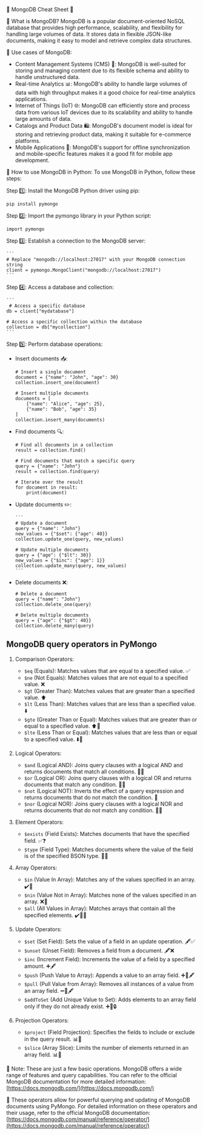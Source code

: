 🌟 MongoDB Cheat Sheet 🌟

📌 What is MongoDB? MongoDB is a popular document-oriented NoSQL database that provides high performance, scalability, and flexibility for handling large volumes of data. It stores data in flexible JSON-like documents, making it easy to model and retrieve complex data structures.

📌 Use cases of MongoDB:

-   Content Management Systems (CMS) 📄: MongoDB is well-suited for storing and managing content due to its flexible schema and ability to handle unstructured data.
-   Real-time Analytics 📊: MongoDB's ability to handle large volumes of data with high throughput makes it a good choice for real-time analytics applications.
-   Internet of Things (IoT) 🌐: MongoDB can efficiently store and process data from various IoT devices due to its scalability and ability to handle large amounts of data.
-   Catalogs and Product Data 🛍️: MongoDB's document model is ideal for storing and retrieving product data, making it suitable for e-commerce platforms.
-   Mobile Applications 📱: MongoDB's support for offline synchronization and mobile-specific features makes it a good fit for mobile app development.

📌 How to use MongoDB in Python: To use MongoDB in Python, follow these steps:

Step 1️⃣: Install the MongoDB Python driver using pip:

```code
pip install pymongo
```

Step 2️⃣: Import the pymongo library in your Python script:

```code
import pymongo
```

Step 3️⃣: Establish a connection to the MongoDB server:

    ```
    # Replace "mongodb://localhost:27017" with your MongoDB connection string
    client = pymongo.MongoClient("mongodb://localhost:27017")
    ``` 

Step 4️⃣: Access a database and collection:
    
    ``` 
     # Access a specific database
    db = client["mydatabase"]
    
    # Access a specific collection within the database
    collection = db["mycollection"]
    ```

Step 5️⃣: Perform database operations:

-   Insert documents 📥:
    ```
    # Insert a single document
    document = {"name": "John", "age": 30}
    collection.insert_one(document)
    
    # Insert multiple documents
    documents = [
        {"name": "Alice", "age": 25},
        {"name": "Bob", "age": 35}
    ]
    collection.insert_many(documents)
    ```

-   Find documents 🔍:

    ```
    # Find all documents in a collection
    result = collection.find()
    
    # Find documents that match a specific query
    query = {"name": "John"}
    result = collection.find(query)
    
    # Iterate over the result
    for document in result:
        print(document)
    ```

-   Update documents ✏️:

        ```
        # Update a document
        query = {"name": "John"}
        new_values = {"$set": {"age": 40}}
        collection.update_one(query, new_values)
        
        # Update multiple documents
        query = {"age": {"$lt": 30}}
        new_values = {"$inc": {"age": 1}}
        collection.update_many(query, new_values)
        ```
-   Delete documents ❌:
    ```
    # Delete a document
    query = {"name": "John"}
    collection.delete_one(query)
    
    # Delete multiple documents
    query = {"age": {"$gt": 40}}
    collection.delete_many(query)
    ```

## MongoDB query operators in PyMongo

1.  Comparison Operators:
    -   `$eq` (Equals): Matches values that are equal to a specified value. ✅
    -   `$ne` (Not Equals): Matches values that are not equal to a specified value. ❌
    -   `$gt` (Greater Than): Matches values that are greater than a specified value. ⬆️
    -   `$lt` (Less Than): Matches values that are less than a specified value. ⬇️
    -   `$gte` (Greater Than or Equal): Matches values that are greater than or equal to a specified value. ⬆️🔳
    -   `$lte` (Less Than or Equal): Matches values that are less than or equal to a specified value. ⬇️🔳

2.  Logical Operators:
    
    -   `$and` (Logical AND): Joins query clauses with a logical AND and returns documents that match all conditions. 👥✅
    -   `$or` (Logical OR): Joins query clauses with a logical OR and returns documents that match any condition. 👥🔀
    -   `$not` (Logical NOT): Inverts the effect of a query expression and returns documents that do not match the condition. 🚫
    -   `$nor` (Logical NOR): Joins query clauses with a logical NOR and returns documents that do not match any condition. 👥🚫

3.  Element Operators:
    
    -   `$exists` (Field Exists): Matches documents that have the specified field. ✅❓
    -   `$type` (Field Type): Matches documents where the value of the field is of the specified BSON type. 🔢🔳

4.  Array Operators:

    -   `$in` (Value In Array): Matches any of the values specified in an array. ✔️🔢
    -   `$nin` (Value Not in Array): Matches none of the values specified in an array. ❌🔢
    -   `$all` (All Values in Array): Matches arrays that contain all the specified elements. ✔️🔢🔳

5.  Update Operators:
    
    -   `$set` (Set Field): Sets the value of a field in an update operation. 🖋️✅
    -   `$unset` (Unset Field): Removes a field from a document. 🖋️❌
    -   `$inc` (Increment Field): Increments the value of a field by a specified amount. ➕🖋️
    -   `$push` (Push Value to Array): Appends a value to an array field. ➕🔢🖋️
    -   `$pull` (Pull Value from Array): Removes all instances of a value from an array field. ➖🔢🖋️
    -   `$addToSet` (Add Unique Value to Set): Adds elements to an array field only if they do not already exist. ➕🔢🔒

6.  Projection Operators:

    -   `$project` (Field Projection): Specifies the fields to include or exclude in the query result. 📊🔳
    -   `$slice` (Array Slice): Limits the number of elements returned in an array field. 📊🔢
    
📌 Note: These are just a few basic operations. MongoDB offers a wide range of features and query capabilities. You can refer to the official MongoDB documentation for more detailed information: [https://docs.mongodb.com/](https://docs.mongodb.com/)


📌  These operators allow for powerful querying and updating of MongoDB documents using PyMongo. For detailed information on these operators and their usage, refer to the official MongoDB documentation: [https://docs.mongodb.com/manual/reference/operator/](https://docs.mongodb.com/manual/reference/operator/)